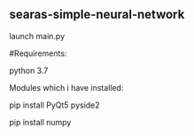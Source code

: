 ## searas-simple-neural-network
launch main.py

#Requirements:

python 3.7

Modules which i have installed:

  pip install PyQt5 pyside2
  
  pip install numpy
  
